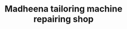 ---
title: "Madheena tailoring machine repairing shop"
url: /thiruvananthapuram/madheena-tailoring-machine-repairing-shop/
shop: Allgemein
---